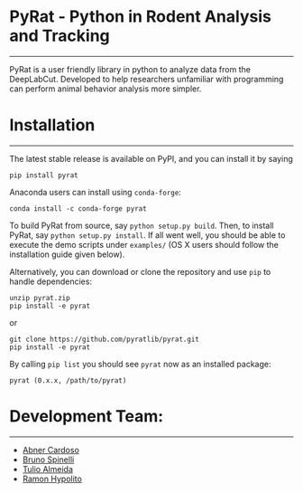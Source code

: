 # PyRat - Python in Rodent Analysis and Tracking
------------
PyRat is a user friendly library in python to analyze data from the DeepLabCut. Developed to help researchers unfamiliar with programming can perform animal behavior analysis more simpler.

# Installation
------------

The latest stable release is available on PyPI, and you can install it by saying
```
pip install pyrat
```
Anaconda users can install using ``conda-forge``:
```
conda install -c conda-forge pyrat
```

To build PyRat from source, say `python setup.py build`.
Then, to install PyRat, say `python setup.py install`.
If all went well, you should be able to execute the demo scripts under `examples/`
(OS X users should follow the installation guide given below).

Alternatively, you can download or clone the repository and use `pip` to handle dependencies:

```
unzip pyrat.zip
pip install -e pyrat
```
or
```
git clone https://github.com/pyratlib/pyrat.git
pip install -e pyrat
```

By calling `pip list` you should see `pyrat` now as an installed package:
```
pyrat (0.x.x, /path/to/pyrat)
```

# Development Team:
------------

- [Abner Cardoso] 
- [Bruno Spinelli]
- [Tulio Almeida]
- [Ramon Hypolito]

<!-- Links -->
[Abner Cardoso]:https://github.com/abnr
[Bruno Spinelli]:https://github.com/brunospinelli
[Tulio Almeida]:https://github.com/tuliofalmeida
[Ramon Hypolito]:https://github.com/ramonhypolito


